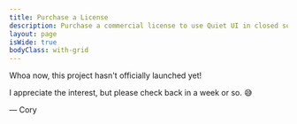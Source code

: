 ```yaml
---
title: Purchase a License
description: Purchase a commercial license to use Quiet UI in closed source or proprietary projects.
layout: page
isWide: true
bodyClass: with-grid
---
```


Whoa now, this project hasn't officially launched yet!

I appreciate the interest, but please check back in a week or so. 😅

— Cory
